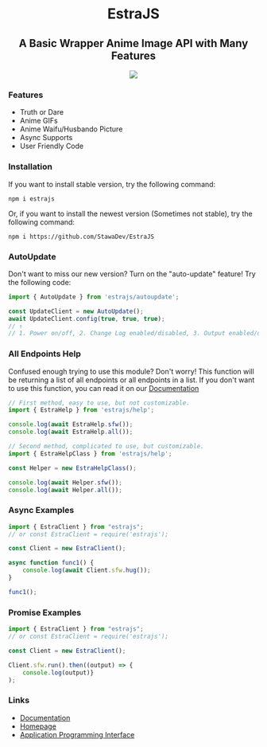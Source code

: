 <h1 align="center">
    EstraJS
</h1>

<h2 align="center">
    A Basic Wrapper Anime Image API with Many Features
</h2>
<p align="center">
<a href="https://stawa.gitbook.io/estraapi-documentation/"><img src ="https://img.shields.io/badge/Estra--API-Documentation-brightgreen?style=for-the-badge"></a>
</p>

### Features

- Truth or Dare
- Anime GIFs
- Anime Waifu/Husbando Picture
- Async Supports
- User Friendly Code

### Installation
If you want to install stable version, try the following command:

```
npm i estrajs
```

Or, if you want to install the newest version (Sometimes not stable), try the following command:

```
npm i https://github.com/StawaDev/EstraJS
```

### AutoUpdate
Don't want to miss our new version? Turn on the "auto-update" feature! Try the following code:

```js
import { AutoUpdate } from 'estrajs/autoupdate';

const UpdateClient = new AutoUpdate();
await UpdateClient.config(true, true, true);
// ↑
// 1. Power on/off, 2. Change Log enabled/disabled, 3. Output enabled/disabled
```

### All Endpoints Help
Confused enough trying to use this module? Don't worry! This function will be returning a list of all endpoints or all endpoints in a list. If you don't want to use this function, you can read it on our [Documentation](https://stawa.gitbook.io/estraapi-documentation/api-examples/estralist)

```js
// First method, easy to use, but not customizable.
import { EstraHelp } from 'estrajs/help';

console.log(await EstraHelp.sfw());
console.log(await EstraHelp.all());

// Second method, complicated to use, but customizable.
import { EstraHelpClass } from 'estrajs/help';

const Helper = new EstraHelpClass();

console.log(await Helper.sfw());
console.log(await Helper.all());
```

### Async Examples

```js
import { EstraClient } from "estrajs";
// or const EstraClient = require('estrajs');

const Client = new EstraClient();

async function func1() {
    console.log(await Client.sfw.hug());
}

func1();
```

### Promise Examples

```js
import { EstraClient } from "estrajs";
// or const EstraClient = require('estrajs');

const Client = new EstraClient();

Client.sfw.run().then((output) => {
    console.log(output)}
);
```

### Links

- [Documentation](https://stawa.gitbook.io/estraapi-documentation)
- [Homepage](https://github.com/StawaDev/EstraJS)
- [Application Programming Interface](https://estra-api.herokuapp.com)
